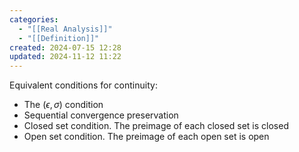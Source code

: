 ```yaml
---
categories:
  - "[[Real Analysis]]"
  - "[[Definition]]"
created: 2024-07-15 12:28
updated: 2024-11-12 11:22
---
```

Equivalent conditions for continuity:
- The $(\epsilon, \sigma)$ condition
- Sequential convergence preservation
- Closed set condition. The preimage of each closed set is closed
- Open set condition. The preimage of each open set is open